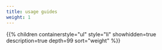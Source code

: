 ```yaml
---
title: usage guides
weight: 1
---
```


{{% children
	containerstyle="ul"
	style="li"
	showhidden=true
	description=true
	depth=99
	sort="weight" %}}

<!-- find content/modules -mindepth 1 -type d | xargs -n 1 -I @ sh -c "hugo new --kind docs-group --force @/_index.md" -->
